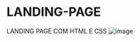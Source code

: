 # LANDING-PAGE
LANDING PAGE COM HTML E CSS
![image](https://github.com/carinesilveira/LANDING-PAGE/assets/57545864/d7b4cd8c-389d-47c7-a6bb-3af2d3634029)
